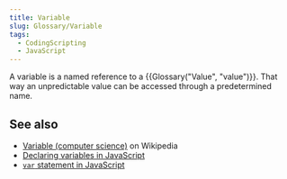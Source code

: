 ```yaml
---
title: Variable
slug: Glossary/Variable
tags:
  - CodingScripting
  - JavaScript
---
```


A variable is a named reference to a {{Glossary("Value", "value")}}. That way an unpredictable value can be accessed through a predetermined name.

## See also

- [Variable (computer science)](<https://en.wikipedia.org/wiki/Variable_(computer_science)>) on Wikipedia
- [Declaring variables in JavaScript](/en-US/docs/Web/JavaScript/Guide/Grammar_and_types#declarations)
- [`var` statement in JavaScript](/en-US/docs/Web/JavaScript/Reference/Statements/var)
